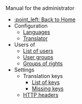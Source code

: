 <div class="sidebar-section">Manual for the administrator</div>

- [:point\_left: Back to Home](/?back)
- Configuration
	- [Languages](/admin/setup/languages.md)
	- [Translator](/admin/setup/translation.md)
- Users of
	- [List of users](/admin/users/README.md)
	- [User groups](/admin/users/user-groups.md)
	- [Groups of rights](/admin/users/perm-groups.md)
- Settings
	- Translation keys
		- [List of keys](/admin/settings/translation-keys/README.md)
		- [Missing keys](/admin/settings/missing-keys/README.md)
	- [HTTP headers](/admin/settings/response-header/README.md)
